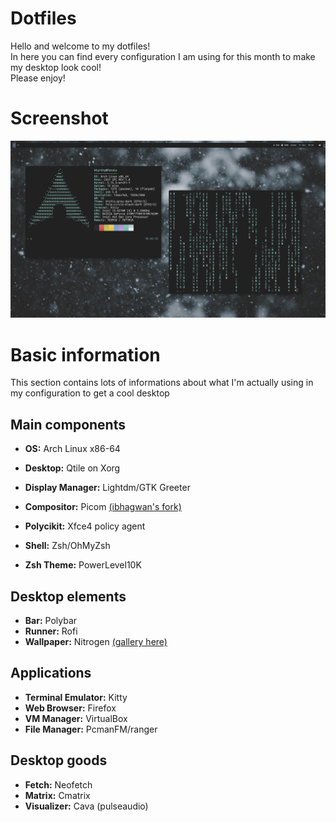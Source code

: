 # Dotfiles

Hello and welcome to my dotfiles!  
In here you can find every configuration I am using for this month to make my desktop look cool!  
Please enjoy!

# Screenshot
![A screenshot from my config](screenshot.png "Screenshot")

# Basic information

This section contains lots of informations about what I'm actually using in my configuration to get a cool desktop

## Main components

* **OS:** Arch Linux x86-64
* **Desktop:** Qtile on Xorg
* **Display Manager:** Lightdm/GTK Greeter
* **Compositor:** Picom [(ibhagwan's fork)](https://github.com/ibhagwan/picom)
* **Polycikit:** Xfce4 policy agent

* **Shell:** Zsh/OhMyZsh
* **Zsh Theme:** PowerLevel10K

## Desktop elements
 
* **Bar:** Polybar
* **Runner:** Rofi
* **Wallpaper:** Nitrogen [(gallery here)](https://github.com/khyrthy/wallpapers)

## Applications

* **Terminal Emulator:** Kitty
* **Web Browser:** Firefox
* **VM Manager:** VirtualBox
* **File Manager:** PcmanFM/ranger

## Desktop goods

* **Fetch:** Neofetch
* **Matrix:** Cmatrix
* **Visualizer:** Cava (pulseaudio)




